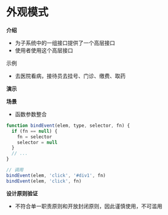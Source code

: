 # 外观模式

**介绍**

- 为子系统中的一组接口提供了一个高层接口
- 使用者使用这个高层接口



示例

- 去医院看病，接待员去挂号、门诊、缴费、取药



**演示**



**场景**

- 函数参数整合

```js
function bindEvent(elem, type, selector, fn) {
  if (fn == null) {
    fn = selector
    selector = null
  }
  // ...
}

// 调用
bindEvent(elem, 'click', '#div1', fn)
bindEvent(elem, 'click', fn)
```



**设计原则验证**

- 不符合单一职责原则和开放封闭原则，因此谨慎使用，不可滥用
